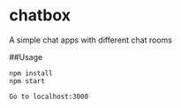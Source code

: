 # chatbox
A simple chat apps with different chat rooms

##Usage
```
npm install
npm start

Go to localhost:3000

```
